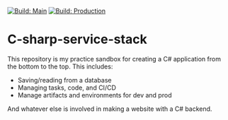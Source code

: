 [![Build: Main](https://github.com/AnthonyMonterrosa/C-sharp-service-stack/actions/workflows/checks.yml/badge.svg?branch=main)](https://github.com/AnthonyMonterrosa/C-sharp-service-stack/actions/workflows/checks.yml)
[![Build: Production](https://github.com/AnthonyMonterrosa/C-sharp-service-stack/actions/workflows/checks.yml/badge.svg?branch=production)](https://github.com/AnthonyMonterrosa/C-sharp-service-stack/actions/workflows/checks.yml)

# C-sharp-service-stack
This repository is my practice sandbox for creating a C# application from the bottom to the top. This includes:
* Saving/reading from a database
* Managing tasks, code, and CI/CD
* Manage artifacts and environments for dev and prod

And whatever else is involved in making a website with a C# backend.
